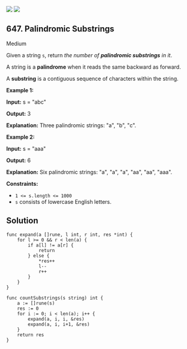 [![](https://img.shields.io/github/stars/javadev/LeetCode-in-All?label=Stars&style=flat-square)](https://github.com/javadev/LeetCode-in-All)
[![](https://img.shields.io/github/forks/javadev/LeetCode-in-All?label=Fork%20me%20on%20GitHub%20&style=flat-square)](https://github.com/javadev/LeetCode-in-All/fork)

## 647\. Palindromic Substrings

Medium

Given a string `s`, return _the number of **palindromic substrings** in it_.

A string is a **palindrome** when it reads the same backward as forward.

A **substring** is a contiguous sequence of characters within the string.

**Example 1:**

**Input:** s = "abc"

**Output:** 3

**Explanation:** Three palindromic strings: "a", "b", "c".

**Example 2:**

**Input:** s = "aaa"

**Output:** 6

**Explanation:** Six palindromic strings: "a", "a", "a", "aa", "aa", "aaa".

**Constraints:**

*   `1 <= s.length <= 1000`
*   `s` consists of lowercase English letters.

## Solution

```golang
func expand(a []rune, l int, r int, res *int) {
	for l >= 0 && r < len(a) {
		if a[l] != a[r] {
			return
		} else {
			*res++
			l--
			r++
		}
	}
}

func countSubstrings(s string) int {
	a := []rune(s)
	res := 0
	for i := 0; i < len(a); i++ {
		expand(a, i, i, &res)
		expand(a, i, i+1, &res)
	}
	return res
}
```